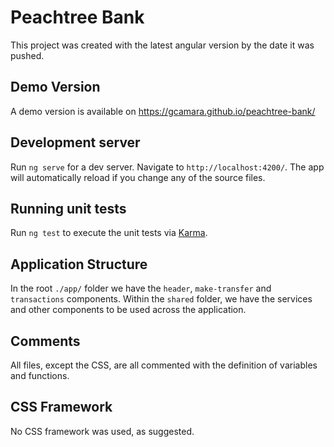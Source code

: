 # Peachtree Bank

This project was created with the latest angular version by the date it was pushed.

## Demo Version

A demo version is available on https://gcamara.github.io/peachtree-bank/

## Development server

Run `ng serve` for a dev server. Navigate to `http://localhost:4200/`. The app will automatically reload if you change any of the source files.

## Running unit tests

Run `ng test` to execute the unit tests via [Karma](https://karma-runner.github.io).

## Application Structure

  In the root `./app/` folder we have the `header`, `make-transfer` and `transactions` components.
  Within the `shared` folder, we have the services and other components to be used across the application.
  
## Comments
  All files, except the CSS, are all commented with the definition of variables and functions.
  
## CSS Framework
  No CSS framework was used, as suggested.
